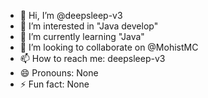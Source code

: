 - 👋 Hi, I’m @deepsleep-v3
- 👀 I’m interested in "Java develop"
- 🌱 I’m currently learning "Java"
- 💞️ I’m looking to collaborate on @MohistMC
- 📫 How to reach me: deepsleep-v3
- 😄 Pronouns: None
- ⚡ Fun fact: None
<!---
deepsleep-v3/deepsleep-v3 is a ✨ special ✨ repository because its `README.md` (this file) appears on your GitHub profile.
You can click the Preview link to take a look at your changes.
--->
